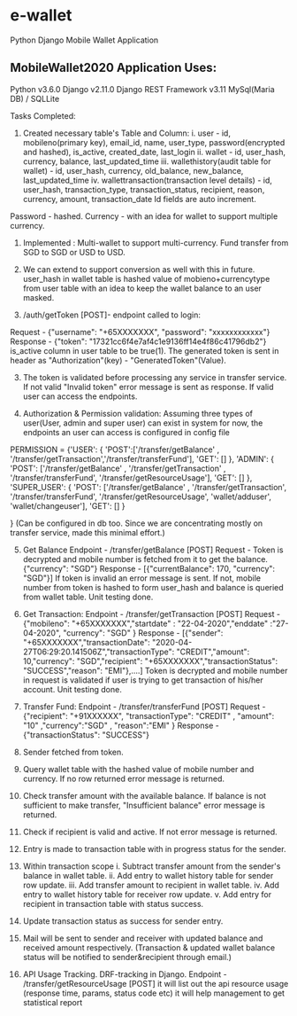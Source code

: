 # e-wallet
Python Django Mobile Wallet Application

MobileWallet2020 Application Uses:
--------------------------------------------------
Python v3.6.0
Django v2.11.0
Django REST Framework v3.11
MySql(Maria DB) / SQLLite


Tasks Completed:

1. Created necessary table's
Table and Column:
i. user - id, mobileno(primary key), email_id, name, user_type, password(encrypted and hashed), is_active, created_date, last_login
ii. wallet - id, user_hash, currency, balance, last_updated_time
iii. wallethistory(audit table for wallet) - id, user_hash, currency, old_balance, new_balance, last_updated_time
iv. wallettransaction(transaction level details) - id, user_hash, transaction_type, transaction_status, recipient, reason, currency, amount, transaction_date
Id fields are auto increment.

Password - hashed.
Currency - with an idea for wallet to support multiple currency.
1. Implemented : Multi-wallet to support multi-currency. Fund transfer from SGD to SGD or USD to USD.
2. We can extend to support conversion as well with this in future.
user_hash in wallet table is hashed value of mobieno+currencytype from user table with an idea to keep the wallet balance to an user masked.


2. /auth/getToken [POST]- endpoint called to login:

Request - {"username": "+65XXXXXXX", "password": "xxxxxxxxxxxx"}
Response - {"token": "17321cc6f4e7af4c1e9136ff14e4f86c41796db2"}
is_active column in user table to be true(1).
The generated token is sent in header as "Authorization"(key) - "GeneratedToken"(Value).


3. The token is validated before processing any service in transfer service.
If not valid "Invalid token" error message is sent as response. If valid user can access the endpoints.

4. Authorization & Permission validation:
Assuming three types of user(User, admin and super user) can exist in system for now, the endpoints an user can access is configured in config file


PERMISSION = {'USER':
                  {
                      'POST':['/transfer/getBalance' , '/transfer/getTransaction','/transfer/transferFund'],
                      'GET': []
                  },
              'ADMIN':
                  {
                      'POST': ['/transfer/getBalance' , '/transfer/getTransaction' , '/transfer/transferFund', '/transfer/getResourceUsage'],
                      'GET': []
                  },
              'SUPER_USER':
                    {
                        'POST': ['/transfer/getBalance' , '/transfer/getTransaction', '/transfer/transferFund', '/transfer/getResourceUsage', 'wallet/adduser', 'wallet/changeuser'],
                        'GET': []
                    }

}
(Can be configured in db too. Since we are concentrating mostly on transfer service, made this minimal effort.)

5. Get Balance
Endpoint - /transfer/getBalance [POST]
Request - Token is decrypted and mobile number is fetched from it to get the balance.  {"currency": "SGD"}
Response - [{"currentBalance": 170, "currency": "SGD"}]
If token is invalid an error message is sent.
If not, mobile number from token is hashed to form user_hash and balance is queried from wallet table.
Unit testing done.

6. Get Transaction:
Endpoint - /transfer/getTransaction [POST]
Request - {"mobileno": "+65XXXXXXX","startdate" : "22-04-2020","enddate" :"27-04-2020", "currency": "SGD" }
Response - [{"sender": "+65XXXXXXX","transactionDate": "2020-04-27T06:29:20.141506Z","transactionType": "CREDIT","amount": 10,"currency": "SGD","recipient": "+65XXXXXXX","transactionStatus": "SUCCESS","reason": "EMI"},....]
Token is decrypted and mobile number in request is validated if user is trying to get transaction of his/her account.
Unit testing done.

7. Transfer Fund:
Endpoint - /transfer/transferFund [POST]
Request - {"recipient": "+91XXXXXX", "transactionType": "CREDIT" , "amount": "10" ,"currency":"SGD" , "reason":"EMI" }
Response - {"transactionStatus": "SUCCESS"}
1. Sender fetched from token.
2. Query wallet table with the hashed value of mobile number and currency. If no row returned error message is returned.
3. Check transfer amount with the available balance. If balance is not sufficient to make transfer, "Insufficient balance" error message is returned.
4. Check if recipient is valid and active. If not error message is returned.
5. Entry is made to transaction table with in progress status for the sender.
6. Within transaction scope
i. Subtract transfer amount from the sender's balance in wallet table.
ii. Add entry to wallet history table for sender row update.
iii. Add transfer amount to recipient in wallet table.
iv. Add entry to wallet history table for receiver row update.
v. Add entry for recipient in transaction table with status success.
7. Update transaction status as success for sender entry.
8. Mail will be sent to sender and receiver with updated balance and received amount respectively.
(Transaction & updated wallet balance status will be notified to sender&recipient through email.)


8. API Usage Tracking. 
DRF-tracking in Django.
Endpoint - /transfer/getResourceUsage [POST]
it will list out the api resource usage (response time, params, status code etc)
it will help management to get statistical report
